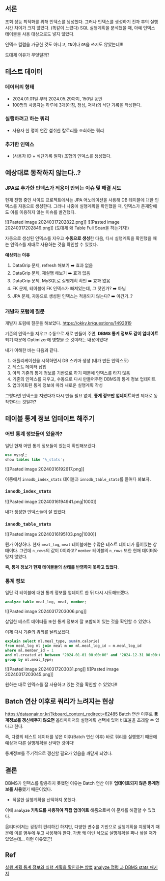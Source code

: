## 서론

조회 성능 최적화를 위해 인덱스를 생성했다.
그러나 인덱스를 생성하기 전과 후의 실행시간 차이가 크지 않았다. (똑같이 느렸다)
SQL 실행계획을 분석했을 때, 아예 인덱스 테이블을 사용 대상으로도 넣지 않았다.

인덱스 컬럼을 가공한 것도 아니고, `IN`이나 `OR`을 쓰지도 않았는데!!!

도대체 이유가 무엇일까?

## 테스트 데이터

### 데이터의 형태

- 2024.01.01일 부터 2024.05.29까지, 150일 동안
- 100명의 사용자는 하루에 3개(아침, 점심, 저녁)의 식단 기록을 작성한다.

### 실행하려고 하는 쿼리

- 사용자 한 명이 연간 섭취한 칼로리를 조회하는 쿼리

### 추가한 인덱스

- (사용자 ID + 식단기록 일자) 조합의 인덱스를 생성했다.


## 예상대로 동작하지 않는다..?

### JPA로 추가한 인덱스가 적용이 안되는 이슈 및 해결 시도

현재 진행 중인 사이드 프로젝트에서는 JPA 어노테이션을 사용해 DB 테이블에 대한 인덱스를 자동으로 생성한다.
그러나 나중에 실행계획을 확인했을 때, 인덱스가 존재함에도 이를 이용하지 않는 이슈를 발견했다.

![[Pasted image 20240317202822.png]]
![[Pasted image 20240317202849.png]]
(도대체 왜 Table Full Scan을 하는거지!)

자동으로 생성된 인덱스를 지우고 **수동으로 생성**한 다음, 다시 실행계획을 확인했을 때는 인덱스를 제대로 사용하는 것을 확인할 수 있었다.

**예상되는 이유**
1. DataGrip 문제, refresh 해보기 ➡️ 효과 없음
2. DataGrip 문제, 재실행 해보기 ➡️ 효과 없음
3. DataGrip 문제, MySQL로 실행계획 확인 ➡️ 효과 없음
4. FK 문제, 테이블에 FK 인덱스가 빠져있는데, 그 탓인가? ➡️ 아님
5. JPA 문제, 자동으로 생성된 인덱스는 적용되지 않는다? ➡️ 이건가..?

### 개발자 포럼에 질문

개발자 포럼에 질문을 해보았다.
https://okky.kr/questions/1492819

기존의 인덱스를 지우고 수동으로 새로 만들어 주면, **DBMS 통계 정보도 같이 업데이트** 되기 때문에 Optimizer에 영향을 준 것이라는 내용이었다!

내가 이해한 바는 다음과 같다.
1. 애플리케이션을 시작하면서 DB 스키마 생성 (내가 만든 인덱스도)
2. 테스트 데이터 삽입
3. 아직 기존의 통계 정보를 기반으로 하기 때문에 인덱스를 타지 않음
4. 기존의 인덱스를 지우고, 수동으로 다시 만들어주면 DBMS의 통계 정보 업데이트
5. 업데이트된 통계 정보에 따라 새로운 실행계획 작성

그렇다면 인덱스를 지웠다가 다시 만들 필요 없이, **통계 정보만 업데이트**하면 제대로 동작한다는 것일까?

## 테이블 통계 정보 업데이트 해주기

### 어떤 통계 정보들이 있을까?

일단 현재 어떤 통계 정보들이 있는지 확인해보겠다.

```sql
use mysql;
show tables like '%_stats';
```

![[Pasted image 20240316192617.png]]

이중에서 `innodb_index_stats` 테이블과 `innodb_table_stats`를 들여다 봐보자.

### `innodb_index_stats`

![[Pasted image 20240316194941.png|1000]]

내가 생성한 인덱스들이 잘 있었다.

### `innodb_table_stats`

![[Pasted image 20240316195103.png|1000]]

뭔가 이상하다.
현재 `meal_log`, `meal` 테이블에는 수많은 테스트 데이터가 들어있는 상태이다.
그런데 `n_rows`의 값이 0이라고?
`member` 테이블의 `n_rows` 또한 현재 데이터와 맞지 않았다.

**즉, 통계 정보가 현재 테이블들의 상태를 반영하지 못하고 있었다.**

### 통계 정보

일단 각 테이블에 대한 통계 정보를 업데이트 한 뒤 다시 시도해보겠다.

```sql
analyze table meal_log, meal, member;
```

![[Pasted image 20240317203006.png]]

삽입한 테스트 데이터들 또한 통계 정보에 잘 포함되어 있는 것을 확인할 수 있었다.

이제 다시 기존의 쿼리를 날려보겠다.

```sql
explain select ml.meal_type, sum(m.calorie)  
from meal_log ml join meal m on ml.meal_log_id = m.meal_log_id  
where ml.member_id = 1  
and ml.created_at between "2024-01-01 00:00:00" and "2024-12-31 00:00:00"  
group by ml.meal_type;
```

![[Pasted image 20240317203031.png]]
![[Pasted image 20240317203045.png]]

원하는 대로 인덱스를 잘 사용하고 있는 것을 확인할 수 있었다!!


## Batch 연산 이후로 쿼리가 느려지는 현상

https://dataonair.or.kr/?kboard_content_redirect=62485
Batch 연산 이후로 **통계정보를 갱신해주지 않으면** 옵티마이저의 실행계획 선택에 있어 비효율을 초래할 수 있다고 한다.

즉, 다량의 테스트 데이터를 넣은 이후(Batch 연산 이후) 바로 쿼리를 실행했기 때문에 예상과 다른 실행계획을 선택한 것이다!

통계정보를 주기적으로 갱신할 필요가 있음을 깨닫게 되었다.


## 결론

DBMS가 인덱스를 활용하지 못했던 이유는 Batch 연산 이후 **업데이트되지 않은 통계정보를 사용**했기 때문이었다.
- 적절한 실행계획을 선택하지 못했다.

이에 **`analyze` 키워드를 사용하여 직접 업데이트** 해줌으로써 이 문제를 해결할 수 있었다.

옵티마이저는 굉장히 편리하긴 하지만, 다양한 변수를 기반으로 실행계획을 지정하기 때문에 이를 염두에 두고 사용해야 한다.
가끔 왜 이런 식으로 실행계획을 짜나 싶을 때가 있었는데... 이런 이유였군!


## Ref

[실행 계획 통계 정보와 실행 계획을 확인하는 방법](https://jjingho.tistory.com/175)
[analyze 명령 과 DBMS stats 패키지](https://blog.naver.com/mided/60186695680)